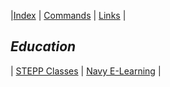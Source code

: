 <link rel="stylesheet" href="dark-theme.css">

|[Index](./index.md) | [Commands](./commands.md) | [Links](./links.md) | 


## _Education_

| [STEPP Classes](https://www.cdse.edu/) | [Navy E-Learning](http://learning.nel.navy.mil/ELIAASv2p/) |


